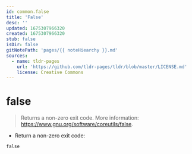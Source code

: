```yaml
---
id: common.false
title: 'False'
desc: ''
updated: 1675307966320
created: 1675307966320
stub: false
isDir: false
gitNotePath: 'pages/{{ noteHiearchy }}.md'
sources:
  - name: tldr-pages
    url: 'https://github.com/tldr-pages/tldr/blob/master/LICENSE.md'
    license: Creative Commons
---
```

# false

> Returns a non-zero exit code.
> More information: <https://www.gnu.org/software/coreutils/false>.

- Return a non-zero exit code:

`false`

